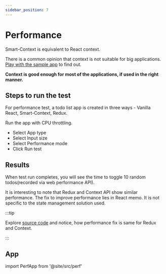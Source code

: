 ```yaml
---
sidebar_position: 7
---
```


# Performance

Smart-Context is equivalent to React context.

There is a common opinion that context is not suitable for big applications. [Play with the sample app](#app) to find out.

**Context is good enough for most of the applications, if used in the right manner.**

## Steps to run the test

For performance test, a todo list app is created in three ways - Vanilla React, Smart-Context, Redux.

Run the app with CPU throttling.

- Select App type
- Select Input size
- Select Performance mode
- Click Run test

## Results

When test run completes, you will see the time to toggle 10 random todos(recorded via web performance API).

It is interesting to note that Redux and Context API show similar performance. The fix to improve performance lies in React memo. It is not specific to the state management solution used.

:::tip

Explore [source code](https://github.com/achaljain/smart-context/tree/master/website/src/perf) and notice, how performance fix is same for Redux and Context.

:::

## App

import PerfApp from '@site/src/perf'

<PerfApp />
